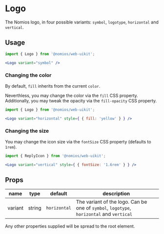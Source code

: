# Logo

The Nomios logo, in four possible variants: `symbol`, `logotype`, `horizontal` and `vertical`.

## Usage

```jsx
import { Logo } from '@nomios/web-uikit';

<Logo variant="symbol" />
```

### Changing the color

By default, `fill` inherits from the current `color`.

Neverthless, you may change the color via the `fill` CSS property.
Additionally, you may tweak the opacity via the `fill-opacity` CSS property.

```jsx
import { Logo } from '@nomios/web-uikit';

<Logo variant="horizontal" style={ { fill: 'yellow' } } />

```
### Changing the size

You may change the icon size via the `fontSize` CSS property (defaults to `1rem`).

```jsx
import { ReplyIcon } from '@nomios/web-uikit';

<Logo variant="vertical" style={ { fontSize: '1.6rem' } } />
```

## Props

| name | type | default | description |
| ---- | ---- | ------- | ----------- |
| variant | string | `horizontal` | The variant of the logo. Can be one of `symbol`, `logotype`, `horizontal` and `vertical` |

Any other properties supplied will be spread to the root element.

